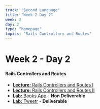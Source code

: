 ```yaml
---
track: "Second Language"
title: "Week 2 Day 2"
week: 2
day: 2
type: "homepage"
topics: "Rails Controllers and Routes"
---
```


# Week 2 - Day 2

#### Rails Controllers and Routes
>
- [**Lecture:** Rails Controllers and Routes I](/second-language/week-2/day-2/lecture-materials/rails-controllers-and-routing)
- [**Lecture:** Rails Controllers and Routes II](/second-language/week-2/day-2/lecture-materials/rails-controllers-and-routing-2)
- [**Lab:** Books App](/second-language/week-2/day-2/labs/books-app) - **Non Deliverable**
- [**Lab:** Tweetr](/second-language/week-2/day-2/labs/tweetr) - **Deliverable**

